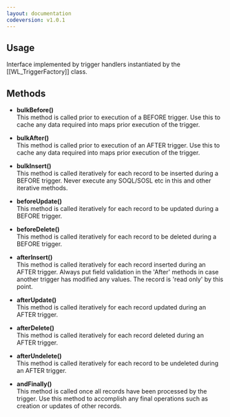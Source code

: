 ```yaml
---
layout: documentation
codeversion: v1.0.1
---
```


## Usage

Interface implemented by trigger handlers instantiated by the [[WL_TriggerFactory]] class.

## Methods  

* **bulkBefore()**  
This method is called prior to execution of a BEFORE trigger. Use this to cache any data required into maps prior execution of the trigger.  

* **bulkAfter()**  
This method is called prior to execution of an AFTER trigger. Use this to cache any data required into maps prior execution of the trigger.  

* **bulkInsert()**  
This method is called iteratively for each record to be inserted during a BEFORE  trigger. Never execute any SOQL/SOSL etc in this and other iterative methods.  

* **beforeUpdate()**  
This method is called iteratively for each record to be updated during a BEFORE trigger.  

* **beforeDelete()**  
This method is called iteratively for each record to be deleted during a BEFORE trigger.  

* **afterInsert()**  
This method is called iteratively for each record inserted during an AFTER trigger. Always put field validation in the 'After' methods in case another trigger has modified any values. The record is 'read only' by this point.  

* **afterUpdate()**  
This method is called iteratively for each record updated during an AFTER trigger.  

* **afterDelete()**  
This method is called iteratively for each record deleted during an AFTER trigger.  

* **afterUndelete()**  
This method is called iteratively for each record to be undeleted during an AFTER trigger.  

* **andFinally()**  
This method is called once all records have been processed by the trigger. Use this method to accomplish any final operations such as creation or updates of other records.
